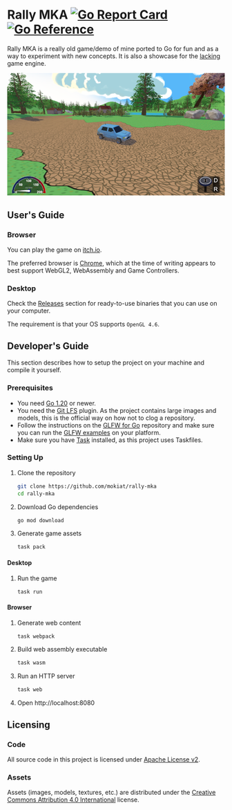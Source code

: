 # Rally MKA [![Go Report Card](https://goreportcard.com/badge/github.com/mokiat/rally-mka)](https://goreportcard.com/report/github.com/mokiat/rally-mka) [![Go Reference](https://pkg.go.dev/badge/github.com/mokiat/rally-mka@master.svg)](https://pkg.go.dev/github.com/mokiat/rally-mka@master)

Rally MKA is a really old game/demo of mine ported to Go for fun and as a way to experiment with new concepts. It is also a showcase for the [lacking](https://github.com/mokiat/lacking) game engine.

[![Game Screenshot](preview.png)](https://mokiat.itch.io/rally-mka)


## User's Guide

### Browser

You can play the game on [itch.io](https://mokiat.itch.io/rally-mka).

The preferred browser is [Chrome](https://www.google.com/chrome/), which at the time of writing appears to best support WebGL2, WebAssembly and Game Controllers.

### Desktop

Check the [Releases](https://github.com/mokiat/rally-mka/releases) section for ready-to-use binaries that you can use on your computer.

The requirement is that your OS supports `OpenGL 4.6`.

## Developer's Guide

This section describes how to setup the project on your machine and compile it yourself.

### Prerequisites

- You need [Go 1.20](https://golang.org/dl/) or newer.
- You need the [Git LFS](https://git-lfs.github.com/) plugin. As the project contains large images and models, this is the official way on how not to clog a repository.
- Follow the instructions on the [GLFW for Go](https://github.com/go-gl/glfw) repository and make sure you can run the [GLFW examples](https://github.com/go-gl/example) on your platform.
- Make sure you have [Task](https://taskfile.dev/) installed, as this project uses Taskfiles.

### Setting Up

1. Clone the repository

   ```sh
   git clone https://github.com/mokiat/rally-mka
   cd rally-mka
   ```

1. Download Go dependencies

   ```sh
   go mod download
   ```

1. Generate game assets

   ```sh
   task pack
   ```

#### Desktop

1. Run the game

   ```sh
   task run
   ```

#### Browser

1. Generate web content

   ```sh
   task webpack
   ```

1. Build web assembly executable

   ```sh
   task wasm
   ```

1. Run an HTTP server

   ```sh
   task web
   ```

1. Open http://localhost:8080

## Licensing

### Code

All source code in this project is licensed under [Apache License v2](LICENSE).

### Assets

Assets (images, models, textures, etc.) are distributed under the [Creative Commons Attribution 4.0 International](http://creativecommons.org/licenses/by/4.0/) license.
